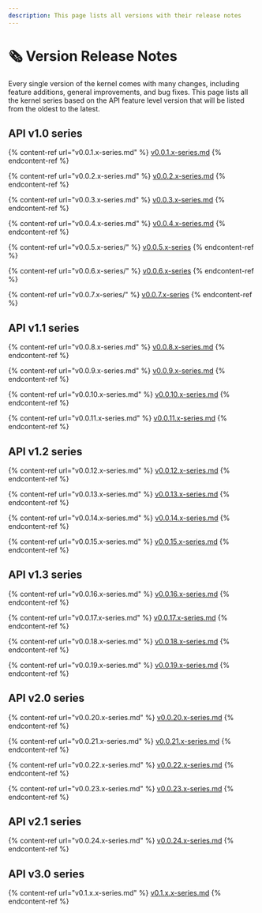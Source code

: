 ```yaml
---
description: This page lists all versions with their release notes
---
```


# 🗞 Version Release Notes

Every single version of the kernel comes with many changes, including feature additions, general improvements, and bug fixes. This page lists all the kernel series based on the API feature level version that will be listed from the oldest to the latest.

## API v1.0 series

{% content-ref url="v0.0.1.x-series.md" %}
[v0.0.1.x-series.md](v0.0.1.x-series.md)
{% endcontent-ref %}

{% content-ref url="v0.0.2.x-series.md" %}
[v0.0.2.x-series.md](v0.0.2.x-series.md)
{% endcontent-ref %}

{% content-ref url="v0.0.3.x-series.md" %}
[v0.0.3.x-series.md](v0.0.3.x-series.md)
{% endcontent-ref %}

{% content-ref url="v0.0.4.x-series.md" %}
[v0.0.4.x-series.md](v0.0.4.x-series.md)
{% endcontent-ref %}

{% content-ref url="v0.0.5.x-series/" %}
[v0.0.5.x-series](v0.0.5.x-series/)
{% endcontent-ref %}

{% content-ref url="v0.0.6.x-series/" %}
[v0.0.6.x-series](v0.0.6.x-series/)
{% endcontent-ref %}

{% content-ref url="v0.0.7.x-series/" %}
[v0.0.7.x-series](v0.0.7.x-series/)
{% endcontent-ref %}

## API v1.1 series

{% content-ref url="v0.0.8.x-series.md" %}
[v0.0.8.x-series.md](v0.0.8.x-series.md)
{% endcontent-ref %}

{% content-ref url="v0.0.9.x-series.md" %}
[v0.0.9.x-series.md](v0.0.9.x-series.md)
{% endcontent-ref %}

{% content-ref url="v0.0.10.x-series.md" %}
[v0.0.10.x-series.md](v0.0.10.x-series.md)
{% endcontent-ref %}

{% content-ref url="v0.0.11.x-series.md" %}
[v0.0.11.x-series.md](v0.0.11.x-series.md)
{% endcontent-ref %}

## API v1.2 series

{% content-ref url="v0.0.12.x-series.md" %}
[v0.0.12.x-series.md](v0.0.12.x-series.md)
{% endcontent-ref %}

{% content-ref url="v0.0.13.x-series.md" %}
[v0.0.13.x-series.md](v0.0.13.x-series.md)
{% endcontent-ref %}

{% content-ref url="v0.0.14.x-series.md" %}
[v0.0.14.x-series.md](v0.0.14.x-series.md)
{% endcontent-ref %}

{% content-ref url="v0.0.15.x-series.md" %}
[v0.0.15.x-series.md](v0.0.15.x-series.md)
{% endcontent-ref %}

## API v1.3 series

{% content-ref url="v0.0.16.x-series.md" %}
[v0.0.16.x-series.md](v0.0.16.x-series.md)
{% endcontent-ref %}

{% content-ref url="v0.0.17.x-series.md" %}
[v0.0.17.x-series.md](v0.0.17.x-series.md)
{% endcontent-ref %}

{% content-ref url="v0.0.18.x-series.md" %}
[v0.0.18.x-series.md](v0.0.18.x-series.md)
{% endcontent-ref %}

{% content-ref url="v0.0.19.x-series.md" %}
[v0.0.19.x-series.md](v0.0.19.x-series.md)
{% endcontent-ref %}

## API v2.0 series

{% content-ref url="v0.0.20.x-series.md" %}
[v0.0.20.x-series.md](v0.0.20.x-series.md)
{% endcontent-ref %}

{% content-ref url="v0.0.21.x-series.md" %}
[v0.0.21.x-series.md](v0.0.21.x-series.md)
{% endcontent-ref %}

{% content-ref url="v0.0.22.x-series.md" %}
[v0.0.22.x-series.md](v0.0.22.x-series.md)
{% endcontent-ref %}

{% content-ref url="v0.0.23.x-series.md" %}
[v0.0.23.x-series.md](v0.0.23.x-series.md)
{% endcontent-ref %}

## API v2.1 series

{% content-ref url="v0.0.24.x-series.md" %}
[v0.0.24.x-series.md](v0.0.24.x-series.md)
{% endcontent-ref %}

## API v3.0 series

{% content-ref url="v0.1.x.x-series.md" %}
[v0.1.x.x-series.md](v0.1.x.x-series.md)
{% endcontent-ref %}
